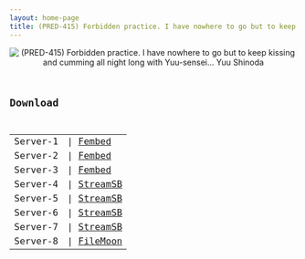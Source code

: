 ```yaml
---
layout: home-page
title: (PRED-415) Forbidden practice. I have nowhere to go but to keep kissing and cumming all night long with Yuu-sensei… Yuu Shinoda
---
```

<center>
<img src="https://blogger.googleusercontent.com/img/b/R29vZ2xl/AVvXsEjPDDyhBiO2UqT36_o9mDcHJbjigqPE84GEB00ssmnTuhLRqnbIjoHSxu6LvhDd-y7LyhCbEaheUsShaX6KvQZ-y0-khAgFE7ZXlFo_FV2ua1C5vlqEgAWT8iW93YM4CsBYNIruzxPRfUH3nPRxSnR-GEzkWWx2GJYgl3IdXg1SepJlTIVnHvG1sHKZ/s1600/pred415pl.jpg" alt="(PRED-415) Forbidden practice. I have nowhere to go but to keep kissing and cumming all night long with Yuu-sensei… Yuu Shinoda">
</center>
<pre><code>
<h2>Download</h2>
<table><tbody>
<tr>
<td>Server-1</td>
<td>| <a href="https://watchjavnow.xyz/f/k0k2gh3x114kppk" target="_blank">Fembed</a></td>
</tr>
<tr>
<td>Server-2</td>
<td>| <a href="https://vanfem.com/f/g5yzlc-5p8d2e6n" target="_blank">Fembed</a></td>
</tr>
<tr>
<td>Server-3</td>
<td>| <a href="https://mycloudzz.com/f/k-gzls3x1pzge5d" target="_blank">Fembed</a></td>
</tr>
<tr>
<td>Server-4</td>
<td>| <a href="https://streamsb.net/d/slg4dkimjlx8.html" target="_blank">StreamSB</a></td>
</tr>
<tr>
<td>Server-5</td>
<td>| <a href="https://tubesb.com/d/w0jzd6v4qocr.html" target="_blank">StreamSB</a></td>
</tr>
<tr>
<td>Server-6</td>
<td>| <a href="https://sbthe.com/d/x2lfx6tpuob5.html" target="_blank">StreamSB</a></td>
</tr>
<tr>
<td>Server-7</td>
<td>| <a href="https://javside.com/d/4769gvmz6rau.html" target="_blank">StreamSB</a></td>
</tr>
<tr>
<td>Server-8</td>
<td>| <a href="https://filemoon.sx/d/fr89gvvyhhs6" target="_blank">FileMoon</a></td>
</tr>
</tbody></table>
</code></pre>
